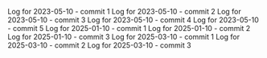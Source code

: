 Log for 2023-05-10 - commit 1
Log for 2023-05-10 - commit 2
Log for 2023-05-10 - commit 3
Log for 2023-05-10 - commit 4
Log for 2023-05-10 - commit 5
Log for 2025-01-10 - commit 1
Log for 2025-01-10 - commit 2
Log for 2025-01-10 - commit 3
Log for 2025-03-10 - commit 1
Log for 2025-03-10 - commit 2
Log for 2025-03-10 - commit 3
